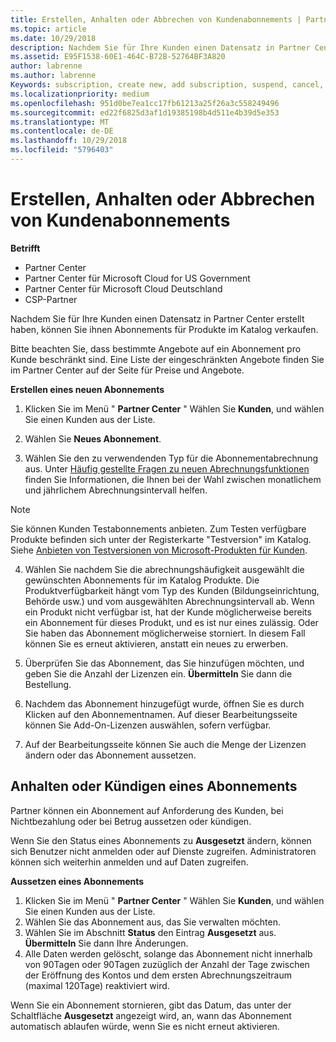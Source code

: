 ```yaml
---
title: Erstellen, Anhalten oder Abbrechen von Kundenabonnements | Partner Center
ms.topic: article
ms.date: 10/29/2018
description: Nachdem Sie für Ihre Kunden einen Datensatz in Partner Center erstellt haben, können Sie ihnen Abonnements für Produkte im Katalog verkaufen.
ms.assetid: E95F1538-60E1-464C-B72B-52764BF3A820
author: labrenne
ms.author: labrenne
Keywords: subscription, create new, add subscription, suspend, cancel,
ms.localizationpriority: medium
ms.openlocfilehash: 951d0be7ea1cc17fb61213a25f26a3c558249496
ms.sourcegitcommit: ed22f6825d3af1d19385198b4d511e4b39d5e353
ms.translationtype: MT
ms.contentlocale: de-DE
ms.lasthandoff: 10/29/2018
ms.locfileid: "5796403"
---
```

# <a name="create-suspend-or-cancel-customer-subscriptions"></a>Erstellen, Anhalten oder Abbrechen von Kundenabonnements

**Betrifft**

-  Partner Center
-  Partner Center für Microsoft Cloud for US Government
-  Partner Center für Microsoft Cloud Deutschland
-  CSP-Partner

Nachdem Sie für Ihre Kunden einen Datensatz in Partner Center erstellt haben, können Sie ihnen Abonnements für Produkte im Katalog verkaufen.

Bitte beachten Sie, dass bestimmte Angebote auf ein Abonnement pro Kunde beschränkt sind. Eine Liste der eingeschränkten Angebote finden Sie im Partner Center auf der Seite für Preise und Angebote. 


**Erstellen eines neuen Abonnements**

1.  Klicken Sie im Menü " **Partner Center** " Wählen Sie **Kunden**, und wählen Sie einen Kunden aus der Liste.

2.  Wählen Sie **Neues Abonnement**.

3.  Wählen Sie den zu verwendenden Typ für die Abonnementabrechnung aus.  Unter [Häufig gestellte Fragen zu neuen Abrechnungsfunktionen](faq-about-new-billing-features.md) finden Sie Informationen, die Ihnen bei der Wahl zwischen monatlichem und jährlichem Abrechnungsintervall helfen.
 
 >[!Note]
 >Sie können Kunden Testabonnements anbieten. Zum Testen verfügbare Produkte befinden sich unter der Registerkarte "Testversion" im Katalog. Siehe [Anbieten von Testversionen von Microsoft-Produkten für Kunden](offer-your-customers-trials-of-microsoft-products.md).

 
4. Wählen Sie nachdem Sie die abrechnungshäufigkeit ausgewählt die gewünschten Abonnements für im Katalog Produkte. Die Produktverfügbarkeit hängt vom Typ des Kunden (Bildungseinrichtung, Behörde usw.) und vom ausgewählten Abrechnungsintervall ab. Wenn ein Produkt nicht verfügbar ist, hat der Kunde möglicherweise bereits ein Abonnement für dieses Produkt, und es ist nur eines zulässig. Oder Sie haben das Abonnement möglicherweise storniert. In diesem Fall können Sie es erneut aktivieren, anstatt ein neues zu erwerben.

5. Überprüfen Sie das Abonnement, das Sie hinzufügen möchten, und geben Sie die Anzahl der Lizenzen ein. **Übermitteln** Sie dann die Bestellung.

6.  Nachdem das Abonnement hinzugefügt wurde, öffnen Sie es durch Klicken auf den Abonnementnamen. Auf dieser Bearbeitungsseite können Sie Add-On-Lizenzen auswählen, sofern verfügbar.

7.  Auf der Bearbeitungsseite können Sie auch die Menge der Lizenzen ändern oder das Abonnement aussetzen.

## <a name="suspend-or-cancel-a-subscription"></a>Anhalten oder Kündigen eines Abonnements

Partner können ein Abonnement auf Anforderung des Kunden, bei Nichtbezahlung oder bei Betrug aussetzen oder kündigen.

Wenn Sie den Status eines Abonnements zu **Ausgesetzt** ändern, können sich Benutzer nicht anmelden oder auf Dienste zugreifen. Administratoren können sich weiterhin anmelden und auf Daten zugreifen.

**Aussetzen eines Abonnements**

1.  Klicken Sie im Menü " **Partner Center** " Wählen Sie **Kunden**, und wählen Sie einen Kunden aus der Liste.
2.  Wählen Sie das Abonnement aus, das Sie verwalten möchten.
3.  Wählen Sie im Abschnitt **Status** den Eintrag **Ausgesetzt** aus. **Übermitteln** Sie dann Ihre Änderungen.
4.  Alle Daten werden gelöscht, solange das Abonnement nicht innerhalb von 90Tagen oder 90Tagen zuzüglich der Anzahl der Tage zwischen der Eröffnung des Kontos und dem ersten Abrechnungszeitraum (maximal 120Tage) reaktiviert wird.

Wenn Sie ein Abonnement stornieren, gibt das Datum, das unter der Schaltfläche **Ausgesetzt** angezeigt wird, an, wann das Abonnement automatisch ablaufen würde, wenn Sie es nicht erneut aktivieren. 




 



